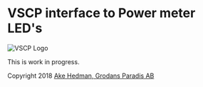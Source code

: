 # VSCP interface to Power meter LED's

![VSCP Logo](https://www.vscp.org/images/logo_200.png)

This is work in progress.

Copyright 2018 [Ake Hedman, Grodans Paradis AB](akhe@grodansparadis.com)

